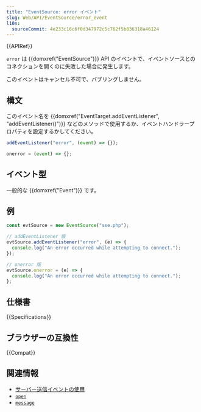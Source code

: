 ```yaml
---
title: "EventSource: error イベント"
slug: Web/API/EventSource/error_event
l10n:
  sourceCommit: 4e233c16c6f0d347972c5c762f5b836318a46124
---
```


{{APIRef}}

`error` は {{domxref("EventSource")}} API のイベントで、イベントソースとのコネクションを開くのに失敗した場合に発生します。

このイベントはキャンセル不可で、バブリングしません。

## 構文

このイベント名を {{domxref("EventTarget.addEventListener", "addEventListener()")}} などのメソッドで使用するか、イベントハンドラープロパティを設定するかしてください。

```js
addEventListener("error", (event) => {});

onerror = (event) => {};
```

## イベント型

一般的な {{domxref("Event")}} です。

## 例

```js
const evtSource = new EventSource("sse.php");

// addEventListener 版
evtSource.addEventListener("error", (e) => {
  console.log("An error occurred while attempting to connect.");
});

// onerror 版
evtSource.onerror = (e) => {
  console.log("An error occurred while attempting to connect.");
};
```

## 仕様書

{{Specifications}}

## ブラウザーの互換性

{{Compat}}

## 関連情報

- [サーバー送信イベントの使用](/ja/docs/Web/API/Server-sent_events/Using_server-sent_events)
- [`open`](/ja/docs/Web/API/EventSource/open_event)
- [`message`](/ja/docs/Web/API/EventSource/message_event)

